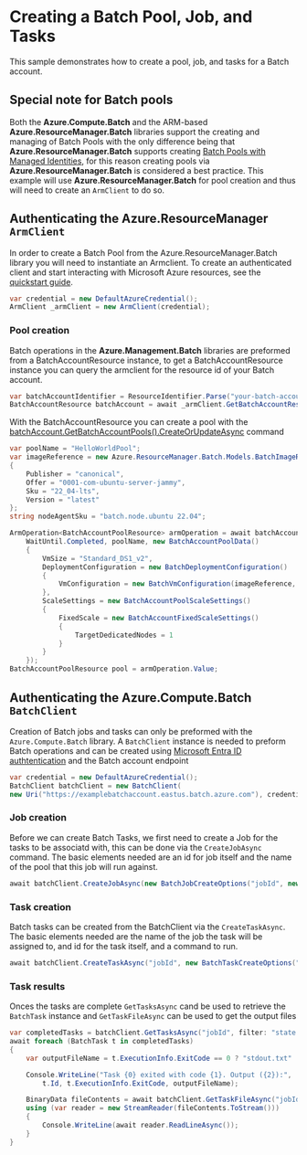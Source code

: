 # Creating a Batch Pool, Job, and Tasks

This sample demonstrates how to create a pool, job, and tasks for a Batch account.

## Special note for Batch pools

Both the **Azure.Compute.Batch** and the ARM-based **Azure.ResourceManager.Batch** libraries support the creating and managing of Batch Pools with the only difference being that **Azure.ResourceManager.Batch** supports creating [Batch Pools with Managed Identities](https://learn.microsoft.com/azure/batch/managed-identity-pools), for this reason creating pools via **Azure.ResourceManager.Batch** is considered a best practice.  This example will use **Azure.ResourceManager.Batch** for pool creation and thus will need to create an `ArmClient` to do so.

## Authenticating the Azure.ResourceManager `ArmClient`

In order to create a Batch Pool from the Azure.ResourceManager.Batch library you will need to instantiate an Armclient. To create an authenticated client and start interacting with Microsoft Azure resources, see the [quickstart guide](https://github.com/Azure/azure-sdk-for-net/blob/main/doc/dev/mgmt_quickstart.md).

```C# Snippet:Batch_Sample01_CreateBatchMgmtClient
var credential = new DefaultAzureCredential();
ArmClient _armClient = new ArmClient(credential);
```

### Pool creation

Batch operations in the **Azure.Management.Batch** libraries are preformed from a BatchAccountResource instance, to get a BatchAccountResource instance you can query the armclient for the resource id of your Batch account.

```C# Snippet:Batch_Sample01_GetBatchMgmtAccount
var batchAccountIdentifier = ResourceIdentifier.Parse("your-batch-account-resource-id");
BatchAccountResource batchAccount = await _armClient.GetBatchAccountResource(batchAccountIdentifier).GetAsync();
```

With the BatchAccountResource you can create a pool with the [batchAccount.GetBatchAccountPools().CreateOrUpdateAsync](https://learn.microsoft.com/dotnet/api/azure.resourcemanager.batch.batchaccountpoolcollection.createorupdateasync?view=azure-dotnet) command

```C# Snippet:Batch_Sample01_PoolCreation
var poolName = "HelloWorldPool";
var imageReference = new Azure.ResourceManager.Batch.Models.BatchImageReference()
{
    Publisher = "canonical",
    Offer = "0001-com-ubuntu-server-jammy",
    Sku = "22_04-lts",
    Version = "latest"
};
string nodeAgentSku = "batch.node.ubuntu 22.04";

ArmOperation<BatchAccountPoolResource> armOperation = await batchAccount.GetBatchAccountPools().CreateOrUpdateAsync(
    WaitUntil.Completed, poolName, new BatchAccountPoolData()
    {
        VmSize = "Standard_DS1_v2",
        DeploymentConfiguration = new BatchDeploymentConfiguration()
        {
            VmConfiguration = new BatchVmConfiguration(imageReference, nodeAgentSku)
        },
        ScaleSettings = new BatchAccountPoolScaleSettings()
        {
            FixedScale = new BatchAccountFixedScaleSettings()
            {
                TargetDedicatedNodes = 1
            }
        }
    });
BatchAccountPoolResource pool = armOperation.Value;
```

## Authenticating the Azure.Compute.Batch `BatchClient`

Creation of Batch jobs and tasks can only be preformed with the `Azure.Compute.Batch` library.  A `BatchClient` instance is needed to preform Batch operations and can be created using [Microsoft Entra ID authtentication](https://github.com/Azure/azure-sdk-for-net/tree/main/sdk/identity/Azure.Identity/README.md) and the Batch account endpoint  

```C# Snippet:Batch_Sample01_CreateBatchClient
var credential = new DefaultAzureCredential();
BatchClient batchClient = new BatchClient(
new Uri("https://examplebatchaccount.eastus.batch.azure.com"), credential);
```

### Job creation

Before we can create Batch Tasks, we first need to create a Job for the tasks to be associatd with, this can be done via the `CreateJobAsync` command. The basic elements needed are an id for job itself and the name of the pool that this job will run against. 

```C# Snippet:Batch_Sample01_CreateBatchJob
await batchClient.CreateJobAsync(new BatchJobCreateOptions("jobId", new BatchPoolInfo() { PoolId = "poolName" }));
```

### Task creation

Batch tasks can be created from the BatchClient via the `CreateTaskAsync`.  The basic elements needed are the name of the job the task will be assigned to, and id for the task itself, and a command to run.
```C# Snippet:Batch_Sample01_CreateBatchTask
await batchClient.CreateTaskAsync("jobId", new BatchTaskCreateOptions("taskId", $"echo Hello world"));
```


### Task results

Onces the tasks are complete `GetTasksAsync` cand be used to retrieve the `BatchTask` instance and `GetTaskFileAsync` can be used to get the output files

```C# Snippet:Batch_Sample01_GetTasks
var completedTasks = batchClient.GetTasksAsync("jobId", filter: "state eq 'completed'");
await foreach (BatchTask t in completedTasks)
{
    var outputFileName = t.ExecutionInfo.ExitCode == 0 ? "stdout.txt" : "stderr.txt";

    Console.WriteLine("Task {0} exited with code {1}. Output ({2}):",
        t.Id, t.ExecutionInfo.ExitCode, outputFileName);

    BinaryData fileContents = await batchClient.GetTaskFileAsync("jobId", t.Id, outputFileName);
    using (var reader = new StreamReader(fileContents.ToStream()))
    {
        Console.WriteLine(await reader.ReadLineAsync());
    }
}
```
